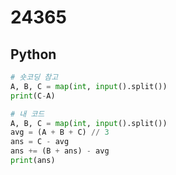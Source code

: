 # 24365

## Python

```python
# 숏코딩 참고
A, B, C = map(int, input().split())
print(C-A)
```

```python
# 내 코드
A, B, C = map(int, input().split())
avg = (A + B + C) // 3
ans = C - avg
ans += (B + ans) - avg
print(ans)
```
